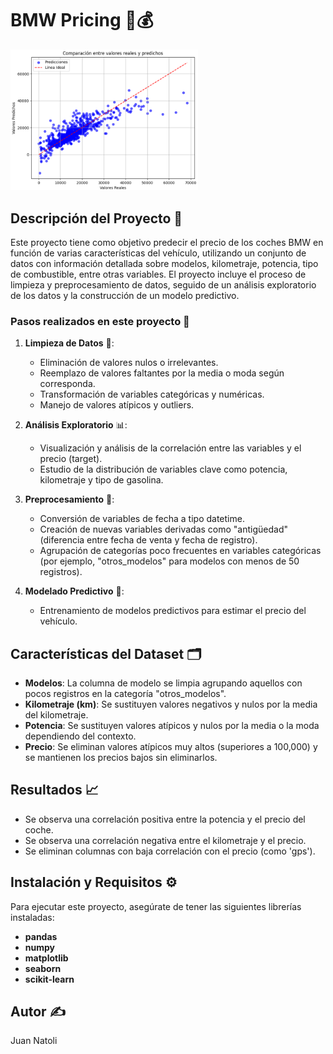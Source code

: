 # BMW Pricing 🚗💰

<img src="img/bmw_pricing.png" alt="Logo BMW" width="300">

## Descripción del Proyecto 📝

Este proyecto tiene como objetivo predecir el precio de los coches BMW en función de varias características del vehículo, utilizando un conjunto de datos con información detallada sobre modelos, kilometraje, potencia, tipo de combustible, entre otras variables. El proyecto incluye el proceso de limpieza y preprocesamiento de datos, seguido de un análisis exploratorio de los datos y la construcción de un modelo predictivo.

### Pasos realizados en este proyecto 🔄

1. **Limpieza de Datos** 🧹:
   - Eliminación de valores nulos o irrelevantes.
   - Reemplazo de valores faltantes por la media o moda según corresponda.
   - Transformación de variables categóricas y numéricas.
   - Manejo de valores atípicos y outliers.

2. **Análisis Exploratorio** 📊:
   - Visualización y análisis de la correlación entre las variables y el precio (target).
   - Estudio de la distribución de variables clave como potencia, kilometraje y tipo de gasolina.

3. **Preprocesamiento** 🔧:
   - Conversión de variables de fecha a tipo datetime.
   - Creación de nuevas variables derivadas como "antigüedad" (diferencia entre fecha de venta y fecha de registro).
   - Agrupación de categorías poco frecuentes en variables categóricas (por ejemplo, "otros_modelos" para modelos con menos de 50 registros).

4. **Modelado Predictivo** 🤖:
   - Entrenamiento de modelos predictivos para estimar el precio del vehículo.

## Características del Dataset 🗂️

- **Modelos**: La columna de modelo se limpia agrupando aquellos con pocos registros en la categoría "otros_modelos".
- **Kilometraje (km)**: Se sustituyen valores negativos y nulos por la media del kilometraje.
- **Potencia**: Se sustituyen valores atípicos y nulos por la media o la moda dependiendo del contexto.
- **Precio**: Se eliminan valores atípicos muy altos (superiores a 100,000) y se mantienen los precios bajos sin eliminarlos.

## Resultados 📈

- Se observa una correlación positiva entre la potencia y el precio del coche.
- Se observa una correlación negativa entre el kilometraje y el precio.
- Se eliminan columnas con baja correlación con el precio (como 'gps').

## Instalación y Requisitos ⚙️

Para ejecutar este proyecto, asegúrate de tener las siguientes librerías instaladas:

- **pandas**
- **numpy**
- **matplotlib**
- **seaborn**
- **scikit-learn**

## **Autor** ✍️

Juan Natoli
